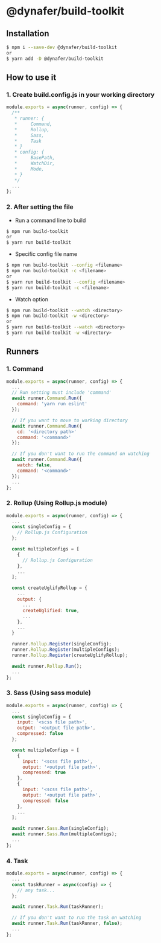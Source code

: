 # @dynafer/build-toolkit
## Installation
```bash
$ npm i --save-dev @dynafer/build-toolkit
or
$ yarn add -D @dynafer/build-toolkit
```
## How to use it
### 1. Create __build.config.js__ in your working directory
```javascript
module.exports = async(runner, config) => {
  /**
   * runner: {
   *     Command,
   *     Rollup,
   *     Sass,
   *     Task
   * }
   * config: {
   *     BasePath,
   *     WatchDir,
   *     Mode,
   * }
   */
  ...
};
```
### 2. After setting the file
* Run a command line to build
```bash
$ npm run build-toolkit
or
$ yarn run build-toolkit
```
* Specific config file name
```bash
$ npm run build-toolkit --config <filename>
$ npm run build-toolkit -c <filename>
or
$ yarn run build-toolkit --config <filename>
$ yarn run build-toolkit -c <filename>
```
* Watch option
```bash
$ npm run build-toolkit --watch <directory>
$ npm run build-toolkit -w <directory>
or
$ yarn run build-toolkit --watch <directory>
$ yarn run build-toolkit -w <directory>
```
## Runners
### 1. Command
```javascript
module.exports = async(runner, config) => {
  ...
  // Run setting must include 'command'
  await runner.Command.Run({
    command: 'yarn run eslint'
  });

  // If you want to move to working directory
  await runner.Command.Run({
    cd: '<directory path>'
    command: '<command>'
  });

  // If you don't want to run the command on watching
  await runner.Command.Run({
    watch: false,
    command: '<command>'
  });
  ...
};
```
### 2. Rollup (Using **Rollup.js** module)
```javascript
module.exports = async(runner, config) => {
  ...
  const singleConfig = {
    // Rollup.js Configuration
  };

  const multipleConfigs = [
    {
      // Rollup.js Configuration
    },
    ...
  ];

  const createUglifyRollup = {
    ...
    output: {
      ...
      createUglified: true,
      ...
    },
    ...
  }

  runner.Rollup.Register(singleConfig);
  runner.Rollup.Register(multipleConfigs);
  runner.Rollup.Register(createUglifyRollup);

  await runner.Rollup.Run();
  ...
};
```
### 3. Sass (Using **sass** module)
```javascript
module.exports = async(runner, config) => {
  ...
  const singleConfig = {
    input: '<scss file path>',
    output: '<output file path>',
    compressed: false
  };

  const multipleConfigs = [
    {
      input: '<scss file path>',
      output: '<output file path>',
      compressed: true
    },
    {
      input: '<scss file path>',
      output: '<output file path>',
      compressed: false
    },
    ...
  ];

  await runner.Sass.Run(singleConfig);
  await runner.Sass.Run(multipleConfigs);
  ...
};
```
### 4. Task
```javascript
module.exports = async(runner, config) => {
  ...
  const taskRunner = async(config) => {
    // any task...
  };

  await runner.Task.Run(taskRunner);

  // If you don't want to run the task on watching
  await runner.Task.Run(taskRunner, false);
  ...
};
```